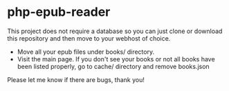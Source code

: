 # php-epub-reader

This project does not require a database so you can just clone or download this repository and then move to your webhost of choice.

- Move all your epub files under books/ directory.
- Visit the main page. If you don't see your books or not all books have been listed properly, go to cache/ directory and remove books.json

Please let me know if there are bugs, thank you!
